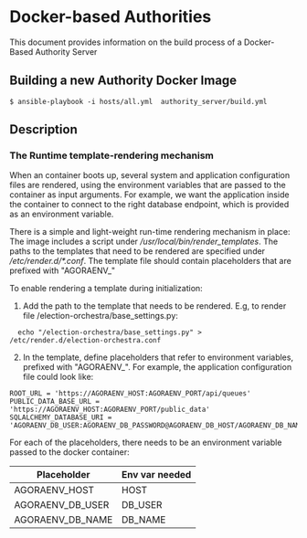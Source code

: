 # Docker-based Authorities

This document provides information on the build process of a Docker-Based Authority Server

## Building a new  Authority Docker Image

```
$ ansible-playbook -i hosts/all.yml  authority_server/build.yml
```

## Description



### The Runtime template-rendering mechanism

When an container boots up, several system and application configuration files are rendered, using the environment variables that are passed to the container as input arguments. For example, we want the application inside the container to connect to the right database endpoint, which is provided as an environment variable.

There is a simple and light-weight run-time rendering mechanism in place: The image includes a script under */usr/local/bin/render_templates*. The paths to the templates that need to be rendered are specified under <i>/etc/render.d/*.conf</i>. The template file should contain placeholders that are prefixed with "AGORAENV_"

To enable rendering a template during initialization:

1. Add the path to the template that needs to be rendered. E.g, to render file   /election-orchestra/base_settings.py:
  ```
    echo "/election-orchestra/base_settings.py" > /etc/render.d/election-orchestra.conf
  ```
  
2. In the template, define placeholders that refer to environment variables, prefixed with "AGORAENV_". For example, the application configuration file could look like:
  ```
  ROOT_URL = 'https://AGORAENV_HOST:AGORAENV_PORT/api/queues'
  PUBLIC_DATA_BASE_URL = 'https://AGORAENV_HOST:AGORAENV_PORT/public_data'
  SQLALCHEMY_DATABASE_URI = 'AGORAENV_DB_USER:AGORAENV_DB_PASSWORD@AGORAENV_DB_HOST/AGORAENV_DB_NAME'
  ```
  
  For each of the placeholders, there needs to be an environment variable passed to the docker container:
  
| Placeholder   |  Env var needed  |
|---|---|
| AGORAENV_HOST  |   HOST |
| AGORAENV_DB_USER   | DB_USER  |
| AGORAENV_DB_NAME  | DB_NAME  |
